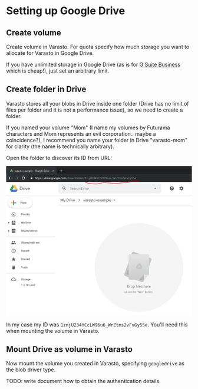 Setting up Google Drive
=======================

Create volume
-------------

Create volume in Varasto. For quota specify how much storage you want to allocate for
Varasto in Google Drive.

If you have unlimited storage in Google Drive
(as is for [G Suite Business](https://gsuite.google.com/pricing.html) which is cheap!),
just set an arbitrary limit.


Create folder in Drive
----------------------

Varasto stores all your blobs in Drive inside one folder (Drive has no limit of files per
folder and it is not a performance issue), so we need to create a folder.

If you named your volume "Mom" (I name my volumes by Futurama characters and Mom represents
an evil corporation.. maybe a coincidence?), I recommend you name your folder in Drive
"varasto-mom" for clarity (the name is technically arbitrary).

Open the folder to discover its ID from URL:

![](guide_setting-up-googledrive-gdrive-folder-id.png)

In my case my ID was `1znjU234YCcLW96u6_WrZtms2vFvGy55e`. You'll need this when mounting
the volume in Varasto.


Mount Drive as volume in Varasto
--------------------------------

Now mount the volume you created in Varasto, specifying `googledrive` as the blob driver type.

TODO: write document how to obtain the authentication details.

